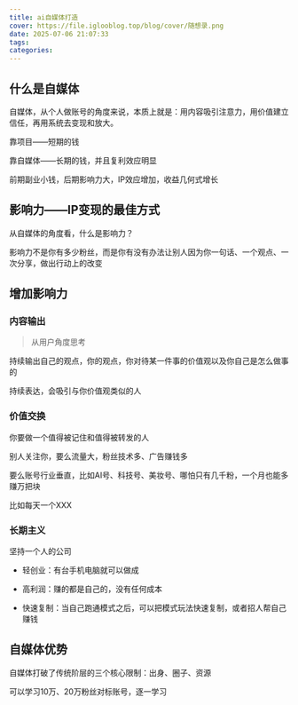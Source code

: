```yaml
---
title: ai自媒体打造
cover: https://file.iglooblog.top/blog/cover/随想录.png
date: 2025-07-06 21:07:33
tags:
categories:
---
```


## 什么是自媒体

自媒体，从个人做账号的角度来说，本质上就是：用内容吸引注意力，用价值建立信任，再用系统去变现和放大。

靠项目——短期的钱

靠自媒体——长期的钱，并且复利效应明显

前期副业小钱，后期影响力大，IP效应增加，收益几何式增长

## 影响力——IP变现的最佳方式

从自媒体的角度看，什么是影响力？

影响力不是你有多少粉丝，而是你有没有办法让别人因为你一句话、一个观点、一次分享，做出行动上的改变

## 增加影响力

### 内容输出

>从用户角度思考

持续输出自己的观点，你的观点，你对待某一件事的价值观以及你自己是怎么做事的

持续表达，会吸引与你价值观类似的人

### 价值交换

你要做一个值得被记住和值得被转发的人

别人关注你，要么流量大，粉丝技术多、广告赚钱多

要么账号行业垂直，比如AI号、科技号、美妆号、哪怕只有几千粉，一个月也能多赚万把块

比如每天一个XXX


### 长期主义

坚持一个人的公司

- 轻创业：有台手机电脑就可以做成

- 高利润：赚的都是自己的，没有任何成本

- 快速复制：当自己跑通模式之后，可以把模式玩法快速复制，或者招人帮自己赚钱

## 自媒体优势

自媒体打破了传统阶层的三个核心限制：出身、圈子、资源

可以学习10万、20万粉丝对标账号，逐一学习
